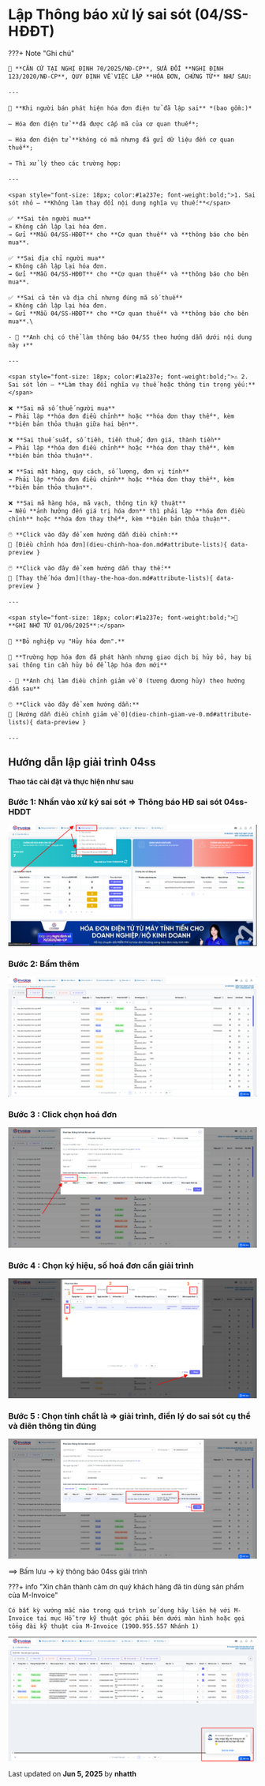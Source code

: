 # **Lập Thông báo xử lý sai sót (04/SS-HĐĐT)**

???+ Note "Ghi chú"

    📘 **CĂN CỨ TẠI NGHỊ ĐỊNH 70/2025/NĐ-CP**, SỬA ĐỔI **NGHỊ ĐỊNH 123/2020/NĐ-CP**, QUY ĐỊNH VỀ VIỆC LẬP **HÓA ĐƠN, CHỨNG TỪ** NHƯ SAU:

    ---

    🧾 **Khi người bán phát hiện hóa đơn điện tử đã lập sai** *(bao gồm:)*

    – Hóa đơn điện tử **đã được cấp mã của cơ quan thuế**;

    – Hóa đơn điện tử **không có mã nhưng đã gửi dữ liệu đến cơ quan thuế**;

    → Thì xử lý theo các trường hợp:

    ---

    <span style="font-size: 18px; color:#1a237e; font-weight:bold;">1. Sai sót nhỏ – **Không làm thay đổi nội dung nghĩa vụ thuế:**</span>

    ✅ **Sai tên người mua**
    → Không cần lập lại hóa đơn.
    → Gửi **Mẫu 04/SS-HĐĐT** cho **Cơ quan thuế** và **thông báo cho bên mua**.

    ✅ **Sai địa chỉ người mua**
    → Không cần lập lại hóa đơn.
    → Gửi **Mẫu 04/SS-HĐĐT** cho **Cơ quan thuế** và **thông báo cho bên mua**.

    ✅ **Sai cả tên và địa chỉ nhưng đúng mã số thuế**
    → Không cần lập lại hóa đơn.
    → Gửi **Mẫu 04/SS-HĐĐT** cho **Cơ quan thuế** và **thông báo cho bên mua**.\

    - 📝 **Anh chị có thể làm thông báo 04/SS theo hướng dẫn dưới nội dung này ⬇️**

    ---

    <span style="font-size: 18px; color:#1a237e; font-weight:bold;">⚠️ 2. Sai sót lớn – **Làm thay đổi nghĩa vụ thuế hoặc thông tin trọng yếu:**</span>

    ❌ **Sai mã số thuế người mua**
    → Phải lập **hóa đơn điều chỉnh** hoặc **hóa đơn thay thế**, kèm **biên bản thỏa thuận giữa hai bên**.

    ❌ **Sai thuế suất, số tiền, tiền thuế, đơn giá, thành tiền**
    → Phải lập **hóa đơn điều chỉnh** hoặc **hóa đơn thay thế**, kèm **biên bản thỏa thuận**.

    ❌ **Sai mặt hàng, quy cách, số lượng, đơn vị tính**
    → Phải lập **hóa đơn điều chỉnh** hoặc **hóa đơn thay thế**, kèm **biên bản thỏa thuận**.

    ❌ **Sai mã hàng hóa, mã vạch, thông tin kỹ thuật**
    → Nếu **ảnh hưởng đến giá trị hóa đơn** thì phải lập **hóa đơn điều chỉnh** hoặc **hóa đơn thay thế**, kèm **biên bản thỏa thuận**.

    🖱️ **Click vào đây để xem hướng dẫn điều chỉnh:**
    📄 [Điều chỉnh hóa đơn](dieu-chinh-hoa-don.md#attribute-lists){ data-preview }

    🖱️ **Click vào đây để xem hướng dẫn thay thế:**
    📄 [Thay thế hóa đơn](thay-the-hoa-don.md#attribute-lists){ data-preview }

    ---

    <span style="font-size: 18px; color:#1a237e; font-weight:bold;">🛑 **GHI NHỚ TỪ 01/06/2025**:</span>

    🚫 **Bỏ nghiệp vụ "Hủy hóa đơn".**

    📌 **Trường hợp hóa đơn đã phát hành nhưng giao dịch bị hủy bỏ, hay bị sai thông tin cần hủy bỏ để lập hóa đơn mới**

    - 📝 **Anh chị làm điều chỉnh giảm về 0 (tương đương hủy) theo hướng dẫn sau**

    🖱️ **Click vào đây để xem hướng dẫn:**
    📄 [Hướng dẫn điều chỉnh giảm về 0](dieu-chinh-giam-ve-0.md#attribute-lists){ data-preview }

    ---

## **Hướng dẫn lập giải trình 04ss**

**Thao tác cài đặt và thực hiện như sau**

### **Bước 1: Nhấn vào xử ký sai sót => Thông báo HĐ sai sót 04ss-HDDT**

![Hình 1](../../assets/images/invoice2/2.0_giai-trinh_1.png "Hãy bấm vào để xem rõ hơn")

### **Bước 2: Bấm thêm**

![Hình 2](../../assets/images/invoice2/2.0_giai-trinh_2.png "Hãy bấm vào để xem rõ hơn")

### **Bước 3 : Click chọn hoá đơn**

![Hình 3](../../assets/images/invoice2/2.0_giai-trinh_3.png "Hãy bấm vào để xem rõ hơn")

### **Bước 4 : Chọn ký hiệu, số hoá đơn cần giải trình**

![Hình 4](../../assets/images/invoice2/2.0_giai-trinh_4.png "Hãy bấm vào để xem rõ hơn")

### **Bước 5 : Chọn tính chất là => giải trình, điền lý do sai sót cụ thể và điên thông tin đúng**

![Hình 5](../../assets/images/invoice2/2.0_giai-trinh_5.png "Hãy bấm vào để xem rõ hơn")

==> Bấm lưu -> ký thông báo 04ss giải trình

???+ info "Xin chân thành cảm ơn quý khách hàng đã tin dùng sản phẩm của M-Invoice"

    Có bất kỳ vướng mắc nào trong quá trình sử dụng hãy liên hệ với M-Invoice tại mục Hỗ trợ kỹ thuật góc phải bên dưới màn hình hoặc gọi tổng đài kỹ thuật của M-Invoice (1900.955.557 Nhánh 1)

![Hình 8](../../assets/images/invoice2/hotro.png "Hãy bấm vào để xem rõ hơn")

<div class="last-updated">Last updated on <strong>Jun 5, 2025</strong> by <strong>nhatth</strong></div>
